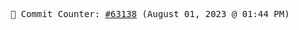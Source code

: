 <p align="center">
    <samp>
        📮 Commit Counter: <a href="https://github.com/Javascript-void0/Javascript-void0/commits/main">#63138</a> (August 01, 2023 @ 01:44 PM)
    </samp>
</p>